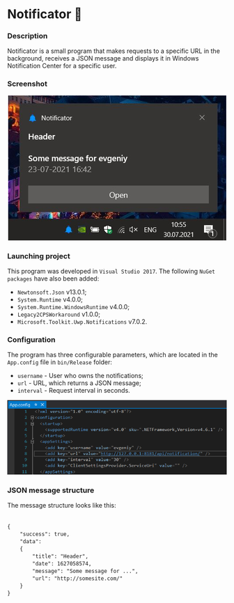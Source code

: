# Notificator :bell:

### Description
Notificator is a small program that makes requests to a specific URL in the background, receives a JSON message and displays it in Windows Notification Center for a specific user.

### Screenshot
<p align="center">
  <img src="https://github.com/evgeniy-dammer/Notificator/blob/develop/Screenshots/Notificator1.JPG">
</p>

### Launching project
This program was developed in `Visual Studio 2017`. The following `NuGet packages` have also been added:
 - `Newtonsoft.Json` v13.0.1;
 - `System.Runtime` v4.0.0;
 - `System.Runtime.WindowsRuntime` v4.0.0;
 - `Legacy2CPSWorkaround` v1.0.0;
 - `Microsoft.Toolkit.Uwp.Notifications` v7.0.2.

### Configuration
The program has three configurable parameters, which are located in the `App.config` file in `bin/Release` folder:
 - `username` - User who owns the notifications;
 - `url` - URL, which returns a JSON message;
 - `interval` - Request interval in seconds.
 
<p align="center">
  <img src="https://github.com/evgeniy-dammer/Notificator/blob/develop/Screenshots/Notificator2.PNG">
</p>

### JSON message structure
The message structure looks like this:

<code>
{
	"success": true,
	"data":
	{
		"title": "Header",
		"date": 1627058574,
		"message": "Some message for ...",
		"url": "http://somesite.com/"
	}
}
</code>